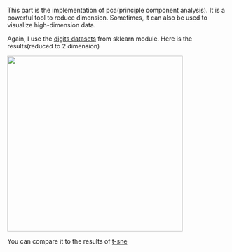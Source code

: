 This part is the implementation of pca(principle component analysis). It is a powerful tool to reduce dimension. Sometimes, it can also be used to visualize high-dimension data.

Again, I use the [digits datasets](http://scikit-learn.org/stable/modules/generated/sklearn.datasets.load_digits.html) from sklearn module. Here is the results(reduced to 2 dimension)

<div>
  <img src="https://github.com/liziniu/machine_learning_2018_spring/blob/master/pca/results.png" width="400" height="400">
</div>

You can compare it to the results of [t-sne](https://github.com/liziniu/machine_learning_2018_spring/blob/master/k-means/t-sne-tutorial.ipynb)
